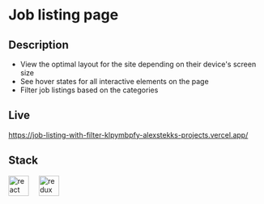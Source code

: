 # Job listing page

## Description 
- View the optimal layout for the site depending on their device's screen size
- See hover states for all interactive elements on the page
- Filter job listings based on the categories

## Live
https://job-listing-with-filter-klpymbpfy-alexstekks-projects.vercel.app/
## Stack
<p>
<img src="https://img.shields.io/badge/React-61DAFB?logo=react&logoColor=black&style=for-the-badge" height="40" alt="react logo"  />
  <img width="12" />
  <img src="https://img.shields.io/badge/Redux-764ABC?logo=redux&logoColor=white&style=for-the-badge" height="40" alt="redux logo"  />
</p>
